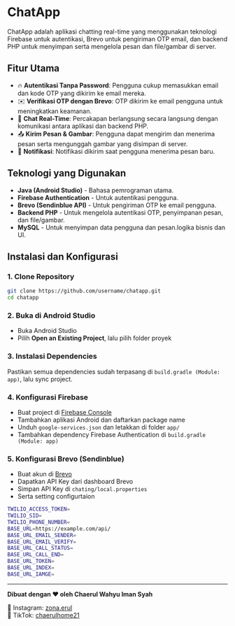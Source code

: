 # ChatApp

ChatApp adalah aplikasi chatting real-time yang menggunakan teknologi Firebase untuk autentikasi, Brevo untuk pengiriman OTP email, dan backend PHP untuk menyimpan serta mengelola pesan dan file/gambar di server.

## Fitur Utama

- 🔥 **Autentikasi Tanpa Password**: Pengguna cukup memasukkan email dan kode OTP yang dikirim ke email mereka.
- ✉️ **Verifikasi OTP dengan Brevo**: OTP dikirim ke email pengguna untuk meningkatkan keamanan.
- 💬 **Chat Real-Time**: Percakapan berlangsung secara langsung dengan komunikasi antara aplikasi dan backend PHP.
- 📤 **Kirim Pesan & Gambar**: Pengguna dapat mengirim dan menerima pesan serta mengunggah gambar yang disimpan di server.
- 🔔 **Notifikasi**: Notifikasi dikirim saat pengguna menerima pesan baru.

## Teknologi yang Digunakan

- **Java (Android Studio)** - Bahasa pemrograman utama.
- **Firebase Authentication** - Untuk autentikasi pengguna.
- **Brevo (Sendinblue API)** - Untuk pengiriman OTP ke email pengguna.
- **Backend PHP** - Untuk mengelola autentikasi OTP, penyimpanan pesan, dan file/gambar.
- **MySQL** - Untuk menyimpan data pengguna dan pesan.logika bisnis dan UI.

## Instalasi dan Konfigurasi

### 1. Clone Repository

```sh
git clone https://github.com/username/chatapp.git
cd chatapp
```

### 2. Buka di Android Studio

- Buka Android Studio
- Pilih **Open an Existing Project**, lalu pilih folder proyek

### 3. Instalasi Dependencies

Pastikan semua dependencies sudah terpasang di `build.gradle (Module: app)`, lalu sync project.

### 4. Konfigurasi Firebase

- Buat project di [Firebase Console](https://console.firebase.google.com/)
- Tambahkan aplikasi Android dan daftarkan package name
- Unduh `google-services.json` dan letakkan di folder `app/`
- Tambahkan dependency Firebase Authentication di `build.gradle (Module: app)`

### 5. Konfigurasi Brevo (Sendinblue)

- Buat akun di [Brevo](https://www.brevo.com/)
- Dapatkan API Key dari dashboard Brevo
- Simpan API Key di `chating/local.properties` 
- Serta setting configurtaion

```sh
TWILIO_ACCESS_TOKEN=
TWILIO_SID=
TWILIO_PHONE_NUMBER=
BASE_URL=https://example.com/api/
BASE_URL_EMAIL_SENDER=
BASE_URL_EMAIL_VERIFY=
BASE_URL_CALL_STATUS=
BASE_URL_CALL_END=
BASE_URL_TOKEN=
BASE_URL_INDEX=
BASE_URL_IAMGE=
```

---

**Dibuat dengan ❤️ oleh Chaerul Wahyu Iman Syah**

📸 Instagram: [zona.erul](https://instagram.com/zona.erul)\
🎵 TikTok: [chaerulhome21](https://www.tiktok.com/@chaerulhome21)

